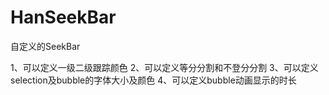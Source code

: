 # HanSeekBar

自定义的SeekBar

1、可以定义一级二级跟踪颜色
2、可以定义等分分割和不登分分割
3、可以定义selection及bubble的字体大小及颜色
4、可以定义bubble动画显示的时长

